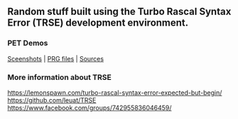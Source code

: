 ## Random stuff built using the Turbo Rascal Syntax Error (TRSE) development environment.

### PET Demos
[Sceenshots](https://github.com/fuzzybad/trse/tree/main/pet/screenshots) | 
[PRG files](https://github.com/fuzzybad/trse/tree/main/pet/binaries) |
[Sources](https://github.com/fuzzybad/trse/tree/main/pet/source)


### More information about TRSE
https://lemonspawn.com/turbo-rascal-syntax-error-expected-but-begin/<BR>
https://github.com/leuat/TRSE<BR>
https://www.facebook.com/groups/742955836046459/<BR>
